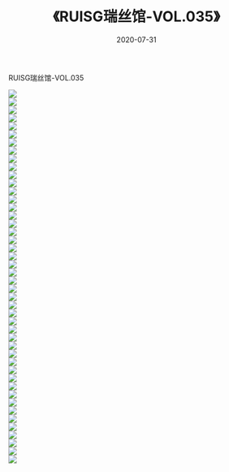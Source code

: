 ﻿---
layout: post
title:  《RUISG瑞丝馆-VOL.035》
date:   2020-07-31
img: http://img.660000.xyz/Sharelink/网络美图/2020/RUISG瑞丝馆-VOL.035/000.jpg
categories: [美女, 清纯, 唯美]
---

RUISG瑞丝馆-VOL.035

  ![](http://img.660000.xyz/Sharelink/网络美图/2020/RUISG瑞丝馆-VOL.035/001.jpg) <br> ![](http://img.660000.xyz/Sharelink/网络美图/2020/RUISG瑞丝馆-VOL.035/002.jpg) <br> ![](http://img.660000.xyz/Sharelink/网络美图/2020/RUISG瑞丝馆-VOL.035/003.jpg) <br> ![](http://img.660000.xyz/Sharelink/网络美图/2020/RUISG瑞丝馆-VOL.035/004.jpg) <br> ![](http://img.660000.xyz/Sharelink/网络美图/2020/RUISG瑞丝馆-VOL.035/005.jpg) <br> ![](http://img.660000.xyz/Sharelink/网络美图/2020/RUISG瑞丝馆-VOL.035/006.jpg) <br> ![](http://img.660000.xyz/Sharelink/网络美图/2020/RUISG瑞丝馆-VOL.035/007.jpg) <br> ![](http://img.660000.xyz/Sharelink/网络美图/2020/RUISG瑞丝馆-VOL.035/008.jpg) <br> ![](http://img.660000.xyz/Sharelink/网络美图/2020/RUISG瑞丝馆-VOL.035/009.jpg) <br> ![](http://img.660000.xyz/Sharelink/网络美图/2020/RUISG瑞丝馆-VOL.035/010.jpg) <br> ![](http://img.660000.xyz/Sharelink/网络美图/2020/RUISG瑞丝馆-VOL.035/011.jpg) <br> ![](http://img.660000.xyz/Sharelink/网络美图/2020/RUISG瑞丝馆-VOL.035/012.jpg) <br> ![](http://img.660000.xyz/Sharelink/网络美图/2020/RUISG瑞丝馆-VOL.035/013.jpg) <br> ![](http://img.660000.xyz/Sharelink/网络美图/2020/RUISG瑞丝馆-VOL.035/014.jpg) <br> ![](http://img.660000.xyz/Sharelink/网络美图/2020/RUISG瑞丝馆-VOL.035/015.jpg) <br> ![](http://img.660000.xyz/Sharelink/网络美图/2020/RUISG瑞丝馆-VOL.035/016.jpg) <br> ![](http://img.660000.xyz/Sharelink/网络美图/2020/RUISG瑞丝馆-VOL.035/017.jpg) <br> ![](http://img.660000.xyz/Sharelink/网络美图/2020/RUISG瑞丝馆-VOL.035/018.jpg) <br> ![](http://img.660000.xyz/Sharelink/网络美图/2020/RUISG瑞丝馆-VOL.035/019.jpg) <br> ![](http://img.660000.xyz/Sharelink/网络美图/2020/RUISG瑞丝馆-VOL.035/020.jpg) <br> ![](http://img.660000.xyz/Sharelink/网络美图/2020/RUISG瑞丝馆-VOL.035/021.jpg) <br> ![](http://img.660000.xyz/Sharelink/网络美图/2020/RUISG瑞丝馆-VOL.035/022.jpg) <br> ![](http://img.660000.xyz/Sharelink/网络美图/2020/RUISG瑞丝馆-VOL.035/023.jpg) <br> ![](http://img.660000.xyz/Sharelink/网络美图/2020/RUISG瑞丝馆-VOL.035/024.jpg) <br> ![](http://img.660000.xyz/Sharelink/网络美图/2020/RUISG瑞丝馆-VOL.035/025.jpg) <br> ![](http://img.660000.xyz/Sharelink/网络美图/2020/RUISG瑞丝馆-VOL.035/026.jpg) <br> ![](http://img.660000.xyz/Sharelink/网络美图/2020/RUISG瑞丝馆-VOL.035/027.jpg) <br> ![](http://img.660000.xyz/Sharelink/网络美图/2020/RUISG瑞丝馆-VOL.035/028.jpg) <br> ![](http://img.660000.xyz/Sharelink/网络美图/2020/RUISG瑞丝馆-VOL.035/029.jpg) <br> ![](http://img.660000.xyz/Sharelink/网络美图/2020/RUISG瑞丝馆-VOL.035/030.jpg) <br> ![](http://img.660000.xyz/Sharelink/网络美图/2020/RUISG瑞丝馆-VOL.035/031.jpg) <br> ![](http://img.660000.xyz/Sharelink/网络美图/2020/RUISG瑞丝馆-VOL.035/032.jpg) <br> ![](http://img.660000.xyz/Sharelink/网络美图/2020/RUISG瑞丝馆-VOL.035/033.jpg) <br> ![](http://img.660000.xyz/Sharelink/网络美图/2020/RUISG瑞丝馆-VOL.035/034.jpg) <br> ![](http://img.660000.xyz/Sharelink/网络美图/2020/RUISG瑞丝馆-VOL.035/035.jpg) <br> ![](http://img.660000.xyz/Sharelink/网络美图/2020/RUISG瑞丝馆-VOL.035/036.jpg) <br> ![](http://img.660000.xyz/Sharelink/网络美图/2020/RUISG瑞丝馆-VOL.035/037.jpg) <br> ![](http://img.660000.xyz/Sharelink/网络美图/2020/RUISG瑞丝馆-VOL.035/038.jpg) <br> ![](http://img.660000.xyz/Sharelink/网络美图/2020/RUISG瑞丝馆-VOL.035/039.jpg) <br> ![](http://img.660000.xyz/Sharelink/网络美图/2020/RUISG瑞丝馆-VOL.035/040.jpg) <br> ![](http://img.660000.xyz/Sharelink/网络美图/2020/RUISG瑞丝馆-VOL.035/041.jpg) <br> ![](http://img.660000.xyz/Sharelink/网络美图/2020/RUISG瑞丝馆-VOL.035/042.jpg) <br> ![](http://img.660000.xyz/Sharelink/网络美图/2020/RUISG瑞丝馆-VOL.035/043.jpg) <br> ![](http://img.660000.xyz/Sharelink/网络美图/2020/RUISG瑞丝馆-VOL.035/044.jpg) <br> ![](http://img.660000.xyz/Sharelink/网络美图/2020/RUISG瑞丝馆-VOL.035/045.jpg) <br> ![](http://img.660000.xyz/Sharelink/网络美图/2020/RUISG瑞丝馆-VOL.035/046.jpg) <br>